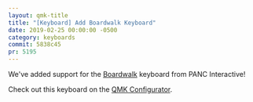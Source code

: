 ```yaml
---
layout: qmk-title
title: "[Keyboard] Add Boardwalk Keyboard"
date: 2019-02-25 00:00:00 -0500
category: keyboards
commit: 5838c45
pr: 5195
---
```


We've added support for the [Boardwalk](https://www.panc.co/boardwalk-group-buy.html) keyboard from PANC Interactive! 

Check out this keyboard on the [QMK Configurator](https://config.qmk.fm/#/boardwalk/LAYOUT_ortho_5x14).
